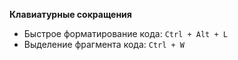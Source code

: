 **Клавиатурные сокращения**
* Быстрое форматирование кода: `Ctrl + Alt + L`
* Выделение фрагмента кода: `Ctrl + W`
